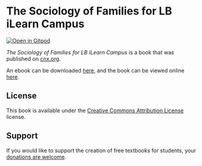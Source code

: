 # The Sociology of Families for LB iLearn Campus

[![Open in Gitpod](https://gitpod.io/button/open-in-gitpod.svg)](https://gitpod.io/from-referrer/)

_The Sociology of Families for LB iLearn Campus_ is a book that was published on [cnx.org](https://cnx.org/).

An ebook can be downloaded [here](https://github.com/cnx-user-books/cnxbook-the-sociology-of-families-for-lb-ilearn-campus/releases/latest), and the book can be viewed online [here](https://github.com/cnx-user-books/cnxbook-the-sociology-of-families-for-lb-ilearn-campus/releases/latest).

## License
This book is available under the [Creative Commons Attribution License](./LICENSE) license.

## Support
If you would like to support the creation of free textbooks for students, your [donations are welcome](https://riceconnect.rice.edu/donation/support-openstax-banner).
